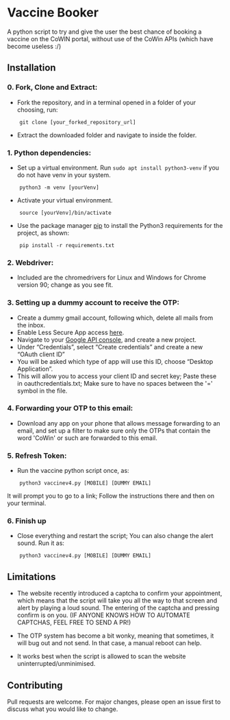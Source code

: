 # Vaccine Booker

A python script to try and give the user the best chance of booking a vaccine on the CoWIN portal, without use of the CoWin APIs (which have become useless :/)

## Installation

### 0. Fork, Clone and Extract:
* Fork the repository, and in a terminal opened in a folder of your choosing, run:
```
	git clone [your_forked_repository_url]
```
* Extract the downloaded folder and navigate to inside the folder.
### 1. Python dependencies:

* Set up a virtual environment. Run ```sudo apt install python3-venv``` if you do not have venv in your system.

```
	python3 -m venv [yourVenv]
```

* Activate your virtual environment.
```
	source [yourVenv]/bin/activate
```
* Use the package manager [pip](https://pip.pypa.io/en/stable/) to install the Python3 requirements for the project, as shown:

```
	pip install -r requirements.txt
```

### 2. Webdriver:

* Included are the chromedrivers for Linux and Windows for Chrome version 90; change as you see fit.

### 3. Setting up a dummy account to receive the OTP:

* Create a dummy gmail account, following which, delete all mails from the inbox.
* Enable Less Secure App access [here](https://myaccount.google.com/intro/security).
* Navigate to your [Google API console](https://console.cloud.google.com/apis/dashboard), and create a new project.
* Under “Credentials”, select “Create credentials” and create a new “OAuth client ID”
* You will be asked which type of app will use this ID, choose “Desktop Application”.
* This will allow you to access your client ID and secret key; Paste these in oauthcredentials.txt; Make sure to have no spaces between the '=' symbol in the file.

### 4. Forwarding your OTP to this email:

* Download any app on your phone that allows message forwarding to an email, and set up a filter to make sure only the OTPs that contain the word 'CoWin' or such are forwarded to this email.

### 5. Refresh Token:

* Run the vaccine python script once, as:
```
	python3 vaccinev4.py [MOBILE] [DUMMY EMAIL]
```
It will prompt you to go to a link; Follow the instructions there and then on your terminal.

### 6. Finish up

* Close everything and restart the script; You can also change the alert sound. Run it as:
```
	python3 vaccinev4.py [MOBILE] [DUMMY EMAIL]
```

## Limitations

* The website recently introduced a captcha to confirm your appointment, which means that the script will take you all the way to that screen and alert by playing a loud sound. The entering of the captcha and pressing confirm is on you. (IF ANYONE KNOWS HOW TO AUTOMATE CAPTCHAS, FEEL FREE TO SEND A PR!)

* The OTP system has become a bit wonky, meaning that sometimes, it will bug out and not send. In that case, a manual reboot can help.

* It works best when the script is allowed to scan the website uninterrupted/unminimised.


## Contributing
Pull requests are welcome. For major changes, please open an issue first to discuss what you would like to change.